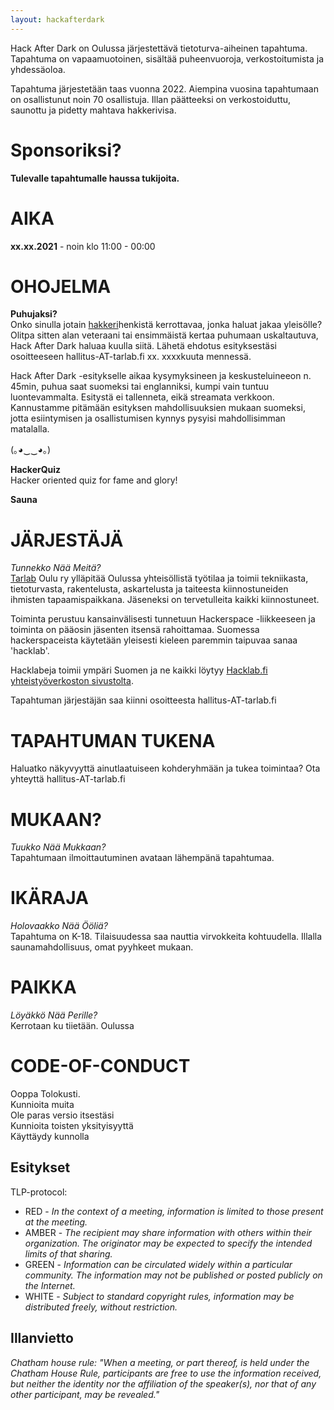 ```yaml
---
layout: hackafterdark
---
```

Hack After Dark on Oulussa järjestettävä tietoturva-aiheinen tapahtuma. Tapahtuma on vapaamuotoinen, sisältää puheenvuoroja, verkostoitumista ja yhdessäoloa.

Tapahtuma järjestetään taas vuonna 2022. Aiempina vuosina tapahtumaan on osallistunut noin 70 osallistuja. Illan päätteeksi on verkostoiduttu, saunottu ja pidetty mahtava hakkerivisa.

# Sponsoriksi?
**Tulevalle tapahtumalle haussa tukijoita.**

# AIKA
**xx.xx.2021** - noin klo 11:00 - 00:00

# OHOJELMA

**Puhujaksi?**  
Onko sinulla jotain [hakkeri](https://fi.wikipedia.org/wiki/Hakkeri#Hakkeri-sana)henkistä kerrottavaa, jonka haluat jakaa yleisölle? Olitpa sitten alan veteraani tai ensimmäistä kertaa puhumaan uskaltautuva, Hack After Dark haluaa kuulla siitä. Lähetä ehdotus esityksestäsi osoitteeseen hallitus-AT-tarlab.fi xx. xxxxkuuta mennessä.

Hack After Dark -esitykselle aikaa kysymyksineen ja keskusteluineeon n. 45min, puhua saat suomeksi tai englanniksi, kumpi vain tuntuu luontevammalta. Esitystä ei tallenneta, eikä streamata verkkoon. Kannustamme pitämään esityksen mahdollisuuksien mukaan suomeksi, jotta esiintymisen ja osallistumisen kynnys pysyisi mahdollisimman matalalla.

(｡◕‿‿◕｡)

**HackerQuiz**  
Hacker oriented quiz for fame and glory!

**Sauna**

# JÄRJESTÄJÄ
*Tunnekko Nää Meitä?*  
[Tarlab](http://tarlab.fi/) Oulu ry ylläpitää Oulussa yhteisöllistä työtilaa ja toimii tekniikasta, tietoturvasta, rakentelusta, askartelusta ja taiteesta kiinnostuneiden ihmisten tapaamispaikkana. Jäseneksi on tervetulleita kaikki kiinnostuneet.

Toiminta perustuu kansainvälisesti tunnetuun Hackerspace -liikkeeseen ja toiminta on pääosin jäsenten itsensä rahoittamaa. Suomessa hackerspaceista käytetään yleisesti kieleen paremmin taipuvaa sanaa 'hacklab'.

Hacklabeja toimii ympäri Suomen ja ne kaikki löytyy [Hacklab.fi yhteistyöverkoston sivustolta](https://hacklab.fi/).

Tapahtuman järjestäjän saa kiinni osoitteesta hallitus-AT-tarlab.fi

# TAPAHTUMAN TUKENA
Haluatko näkyvyyttä ainutlaatuiseen kohderyhmään ja tukea toimintaa?
Ota yhteyttä hallitus-AT-tarlab.fi

# MUKAAN?
*Tuukko Nää Mukkaan?*  
Tapahtumaan ilmoittautuminen avataan lähempänä tapahtumaa.

# IKÄRAJA
*Holovaakko Nää Ööliä?*  
Tapahtuma on K-18.
Tilaisuudessa saa nauttia virvokkeita kohtuudella.
Illalla saunamahdollisuus, omat pyyhkeet mukaan.

# PAIKKA
*Löyäkkö Nää Perille?*  
Kerrotaan ku tiietään.
Oulussa


# CODE-OF-CONDUCT
Ooppa Tolokusti.  
Kunnioita muita  
Ole paras versio itsestäsi  
Kunnioita toisten yksityisyyttä  
Käyttäydy kunnolla  

## Esitykset
TLP-protocol:
- RED - *In the context of a meeting, information is limited to those present at the meeting.*
- AMBER - *The recipient may share information with others within their organization. The originator may be expected to specify the intended limits of that sharing.*
- GREEN - *Information can be circulated widely within a particular community. The information may not be published or posted publicly on the Internet.*
- WHITE  - *Subject to standard copyright rules, information may be distributed freely, without restriction.*

## Illanvietto
*Chatham house rule: "When a meeting, or part thereof, is held under the Chatham House Rule, participants are free to use the information received, but neither the identity nor the affiliation of the speaker(s), nor that of any other participant, may be revealed."*
